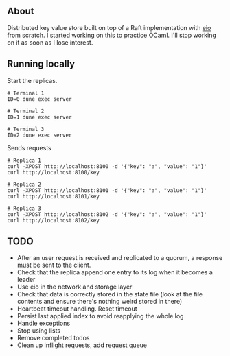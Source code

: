 ## About

Distributed key value store built on top of a Raft implementation with [eio](https://github.com/ocaml-multicore/eio) from scratch.  I started working on this to practice OCaml. I'll stop working on it as soon as I lose interest.

## Running locally

Start the replicas.

```
# Terminal 1
ID=0 dune exec server

# Terminal 2
ID=1 dune exec server

# Terminal 3
ID=2 dune exec server
```

Sends requests

```
# Replica 1
curl -XPOST http://localhost:8100 -d '{"key": "a", "value": "1"}'
curl http://localhost:8100/key

# Replica 2
curl -XPOST http://localhost:8101 -d '{"key": "a", "value": "1"}'
curl http://localhost:8101/key

# Replica 3
curl -XPOST http://localhost:8102 -d '{"key": "a", "value": "1"}'
curl http://localhost:8102/key
```

## TODO

- After an user request is received and replicated to a quorum, a response must be sent to the client.
- Check that the replica append one entry to its log when it becomes a leader
- Use eio in the network and storage layer
- Check that data is correctly stored in the state file (look at the file contents and ensure there's nothing weird stored in there)
- Heartbeat timeout handling. Reset timeout
- Persist last applied index to avoid reapplying the whole log
- Handle exceptions
- Stop using lists
- Remove completed todos
- Clean up inflight requests, add request queue
